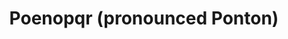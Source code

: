 ---
pid: fs8
title: Poenopqr (pronounced Ponton)
location_transcription: 
coordinates: "[-75.150486241315, 39.955336185411]"
zipcode: 
gen_neighborhood: 
neighborhood: 
outside_phl: 
age: '4'
age_range: "<6"
instagram: 
image_file_name: fs_8.jpg
proposal_transcription: 
topic: Animals
topic_summary: '0'
type: Other No Form
keywords_other: 
credit: Aden
image_labels: 
twitter: 
facebook: 
permalink: "/monuments/fs8/"
layout: item-page
---